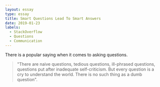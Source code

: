 ```yaml
---
layout: essay
type: essay
title: Smart Questions Lead To Smart Answers
date: 2019-01-23
labels:
  - StackOverflow
  - Questions
  - Communication
---
```


There is a popular saying when it comes to asking questions.

>"There are naive questions, tedious questions, ill-phrased questions, questions put after inadequate self-criticism. But every question is a cry to understand the world. There is no such thing as a dumb question".
